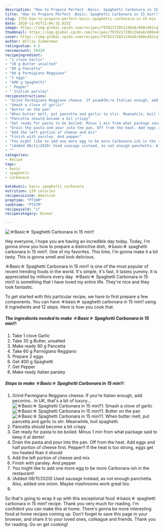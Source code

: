 ```yaml
---
description: "How to Prepare Perfect ☆Basic☆ Spaghetti Carbonara in 15 min!!"
title: "How to Prepare Perfect ☆Basic☆ Spaghetti Carbonara in 15 min!!"
slug: 1755-how-to-prepare-perfect-basic-spaghetti-carbonara-in-15-min
date: 2020-11-01T11:04:32.833Z
image: https://img-global.cpcdn.com/recipes/f978217285124da8/680x482cq70/☆basic☆-spaghetti-carbonara-in-15-min-recipe-main-photo.jpg
thumbnail: https://img-global.cpcdn.com/recipes/f978217285124da8/680x482cq70/☆basic☆-spaghetti-carbonara-in-15-min-recipe-main-photo.jpg
cover: https://img-global.cpcdn.com/recipes/f978217285124da8/680x482cq70/☆basic☆-spaghetti-carbonara-in-15-min-recipe-main-photo.jpg
author: Willie Zimmerman
ratingvalue: 4.5
reviewcount: 29428
recipeingredient:
- "1 clove Garlic"
- "30 g Butter unsalted"
- "80 g Pancetta"
- "60 g Parmigiano Reggiano"
- "2 eggs"
- "400 g Spaghetti"
- " Pepper"
- " Italian parsley"
recipeinstructions:
- "Grind Parmigiano Reggiano cheese. If you&#39;re Italian enough, add pecorino.. In UK, that&#39;s a bit of luxury..."
- "Smash a clove of garlic"
- "Butter on the pan"
- "When butter melt, put pancetta and garlic to stir. Meanwhile, boil spaghetti."
- "Pancetta should become a bit crispy"
- "Get ready for pasta to be boiled. Minus 1 min from what package said to keep it al dente!"
- "Drain the pasta and pour into the pan. Off from the heat. Add eggs and half portion of cheese first. Pepper!! If the heat is too strong, eggs get too heated than it should"
- "Add the left portion of cheese and mix"
- "Finish with parsley. And pepper"
- "You might like to add one more egg to be more Carbonara-ish in the restaurant!"
- "(Added 08/11/2020) Used sausage instead, as not enough panchetta. Also, added one onion. Maybe mashrooms work great too."
- ""
categories:
- Recipe
tags:
- basic
- spaghetti
- carbonara

katakunci: basic spaghetti carbonara 
nutrition: 139 calories
recipecuisine: American
preptime: "PT16M"
cooktime: "PT47M"
recipeyield: "1"
recipecategory: Dinner

---
```



![☆Basic☆ Spaghetti Carbonara in 15 min!!](https://img-global.cpcdn.com/recipes/f978217285124da8/680x482cq70/☆basic☆-spaghetti-carbonara-in-15-min-recipe-main-photo.jpg)

Hey everyone, I hope you are having an incredible day today. Today, I'm gonna show you how to prepare a distinctive dish, ☆basic☆ spaghetti carbonara in 15 min!!. One of my favorites. This time, I'm gonna make it a bit tasty. This is gonna smell and look delicious.

☆Basic☆ Spaghetti Carbonara in 15 min!! is one of the most popular of recent trending foods in the world. It's simple, it's fast, it tastes yummy. It is appreciated by millions every day. ☆Basic☆ Spaghetti Carbonara in 15 min!! is something that I have loved my entire life. They're nice and they look fantastic.




To get started with this particular recipe, we have to first prepare a few components. You can have ☆basic☆ spaghetti carbonara in 15 min!! using 8 ingredients and 12 steps. Here is how you cook that.

<!--inarticleads1-->

##### The ingredients needed to make ☆Basic☆ Spaghetti Carbonara in 15 min!!:

1. Take 1 clove Garlic
1. Take 30 g Butter, unsalted
1. Make ready 80 g Pancetta
1. Take 60 g Parmigiano Reggiano
1. Prepare 2 eggs
1. Get 400 g Spaghetti
1. Get  Pepper
1. Make ready  Italian parsley




<!--inarticleads2-->

##### Steps to make ☆Basic☆ Spaghetti Carbonara in 15 min!!:

1. Grind Parmigiano Reggiano cheese. If you&#39;re Italian enough, add pecorino.. In UK, that&#39;s a bit of luxury...
<img src="//assets-global.cpcdn.com/assets/icons/button_play-2c75c40dde080a61004c1f40b05d8f140eaff45d7e9e6481dc71c63d2e7c4909.png" alt="☆Basic☆ Spaghetti Carbonara in 15 min!!">1. Smash a clove of garlic
<img src="//assets-global.cpcdn.com/assets/icons/button_play-2c75c40dde080a61004c1f40b05d8f140eaff45d7e9e6481dc71c63d2e7c4909.png" alt="☆Basic☆ Spaghetti Carbonara in 15 min!!">1. Butter on the pan
<img src="//assets-global.cpcdn.com/assets/icons/button_play-2c75c40dde080a61004c1f40b05d8f140eaff45d7e9e6481dc71c63d2e7c4909.png" alt="☆Basic☆ Spaghetti Carbonara in 15 min!!">1. When butter melt, put pancetta and garlic to stir. Meanwhile, boil spaghetti.
1. Pancetta should become a bit crispy
1. Get ready for pasta to be boiled. Minus 1 min from what package said to keep it al dente!
1. Drain the pasta and pour into the pan. Off from the heat. Add eggs and half portion of cheese first. Pepper!! If the heat is too strong, eggs get too heated than it should
1. Add the left portion of cheese and mix
1. Finish with parsley. And pepper
1. You might like to add one more egg to be more Carbonara-ish in the restaurant!
1. (Added 08/11/2020) Used sausage instead, as not enough panchetta. Also, added one onion. Maybe mashrooms work great too.
1. 




So that's going to wrap it up with this exceptional food ☆basic☆ spaghetti carbonara in 15 min!! recipe. Thank you very much for reading. I'm confident you can make this at home. There's gonna be more interesting food at home recipes coming up. Don't forget to save this page in your browser, and share it to your loved ones, colleague and friends. Thank you for reading. Go on get cooking!
